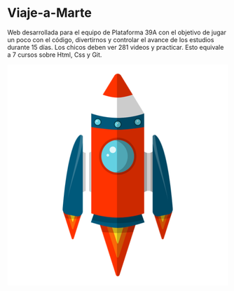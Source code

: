 # Viaje-a-Marte
Web desarrollada para el equipo de Plataforma 39A con el objetivo de jugar un poco con el código, divertirnos y controlar el avance de los estudios durante 15 días.
Los chicos deben ver 281 videos y practicar. Esto equivale a 7 cursos sobre Html, Css y Git.

<img src="/img/cohete.png">
